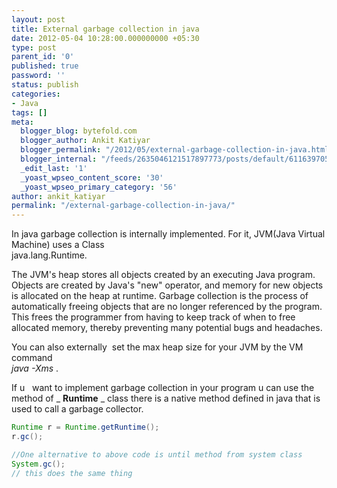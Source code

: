 ```yaml
---
layout: post
title: External garbage collection in java
date: 2012-05-04 10:28:00.000000000 +05:30
type: post
parent_id: '0'
published: true
password: ''
status: publish
categories:
- Java
tags: []
meta:
  blogger_blog: bytefold.com
  blogger_author: Ankit Katiyar
  blogger_permalink: "/2012/05/external-garbage-collection-in-java.html"
  blogger_internal: "/feeds/2635046121517897773/posts/default/6116397053749000836"
  _edit_last: '1'
  _yoast_wpseo_content_score: '30'
  _yoast_wpseo_primary_category: '56'
author: ankit_katiyar
permalink: "/external-garbage-collection-in-java/"
---
```

In java garbage collection is internally implemented. For it, JVM(Java Virtual Machine) uses a Class  
java.lang.Runtime.

The JVM's heap stores all objects created by an executing Java program. Objects are created by Java's "new" operator, and memory for new objects is allocated on the heap at runtime. Garbage collection is the process of automatically freeing objects that are no longer referenced by the program. This frees the programmer from having to keep track of when to free allocated memory, thereby preventing many potential bugs and headaches.

You can also externally &nbsp;set the max heap size for your JVM by the VM command  
_java -Xms_ .

If u &nbsp; want to implement garbage collection in your program u can use the method of _ **Runtime** _ class there is a native method defined in java that is used to call a garbage collector.

```java
Runtime r = Runtime.getRuntime();
r.gc();

//One alternative to above code is until method from system class
System.gc();
// this does the same thing
```

